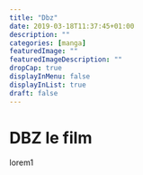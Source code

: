 ```yaml
---
title: "Dbz"
date: 2019-03-18T11:37:45+01:00
description: ""
categories: [manga]
featuredImage: ""
featuredImageDescription: ""
dropCap: true
displayInMenu: false
displayInList: true
draft: false
---
```


# DBZ le film
lorem1
